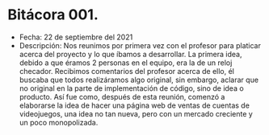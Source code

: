 # Bitácora 001.
- Fecha: 22 de septiembre del 2021
- Descripción: Nos reunimos por primera vez con el profesor para platicar acerca del proyecto y lo que íbamos a desarrollar. La primera idea, debido a que éramos 2 personas en el equipo, era la de un reloj checador. Recibimos comentarios del profesor acerca de ello, él buscaba que todos realizáramos algo original, sin embargo, aclarar que no original en la parte de implementación de código, sino de idea o producto. Así fue como, después de esta reunión, comenzó a elaborarse la idea de hacer una página web de ventas de cuentas de videojuegos, una idea no tan nueva, pero con un mercado creciente y un poco monopolizada.
